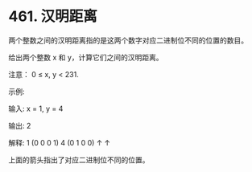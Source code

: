 # 461. 汉明距离
  两个整数之间的汉明距离指的是这两个数字对应二进制位不同的位置的数目。
  
  给出两个整数 x 和 y，计算它们之间的汉明距离。
  
  注意：
  0 ≤ x, y < 231.
  
  示例:
  
  输入: x = 1, y = 4
  
  输出: 2
  
  解释:
  1   (0 0 0 1)
  4   (0 1 0 0)
         ↑   ↑
  
  上面的箭头指出了对应二进制位不同的位置。